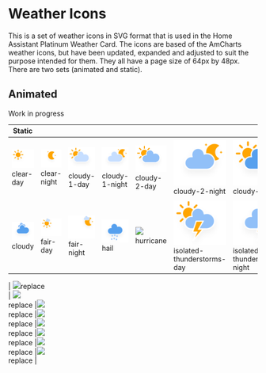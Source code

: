 # Weather Icons

This is a set of weather icons in SVG format that is used in the Home Assistant Platinum Weather Card. The icons are based of the AmCharts weather icons, but have been updated, expanded and adjusted to suit the purpose intended for them. They all have a page size of 64px by 48px. There are two sets (animated and static).

## Animated

Work in progress

| Static | | | | | | | |
| - | - | - | - | - | - | - | - |
| <img src="https://raw.githubusercontent.com/Makin-Things/weather-icons/master/static/clear-day.svg" width="128"><br>clear-day | <img src="https://raw.githubusercontent.com/Makin-Things/weather-icons/master/static/clear-night.svg" width="128"><br>clear-night |<img src="https://raw.githubusercontent.com/Makin-Things/weather-icons/master/static/cloudy-1-day.svg" width="128"><br>cloudy-1-day |<img src="https://raw.githubusercontent.com/Makin-Things/weather-icons/master/static/cloudy-1-night.svg" width="128"><br>cloudy-1-night |<img src="https://raw.githubusercontent.com/Makin-Things/weather-icons/master/static/cloudy-2-day.svg" width="128"><br>cloudy-2-day |<img src="https://raw.githubusercontent.com/Makin-Things/weather-icons/master/static/cloudy-2-night.svg" width="128"><br>cloudy-2-night |<img src="https://raw.githubusercontent.com/Makin-Things/weather-icons/master/static/cloudy-3-day.svg" width="128"><br>cloudy-3-day |<img src="https://raw.githubusercontent.com/Makin-Things/weather-icons/master/static/cloudy-3-night.svg" width="128"><br>cloudy-3-night |
| <img src="https://raw.githubusercontent.com/Makin-Things/weather-icons/master/static/cloudy.svg" width="128">cloudy<br> | <img src="https://raw.githubusercontent.com/Makin-Things/weather-icons/master/static/fair-day.svg" width="128"><br>fair-day |<img src="https://raw.githubusercontent.com/Makin-Things/weather-icons/master/static/fair-night.svg" width="128"><br>fair-night |<img src="https://raw.githubusercontent.com/Makin-Things/weather-icons/master/static/hail.svg" width="128"><br>hail |<img src="https://raw.githubusercontent.com/Makin-Things/weather-icons/master/static/hurricane.svg" width="128"><br>hurricane |<img src="https://raw.githubusercontent.com/Makin-Things/weather-icons/master/static/isolated-thunderstorms-day.svg" width="128"><br>isolated-thunderstorms-day |<img src="https://raw.githubusercontent.com/Makin-Things/weather-icons/master/static/isolated-thunderstorms-night.svg" width="128"><br>isolated-thunderstorms-night |<img src="https://raw.githubusercontent.com/Makin-Things/weather-icons/master/static/isolated-thunderstorms.svg" width="128"><br>isolated-thunderstorms |






| <img src="https://raw.githubusercontent.com/Makin-Things/weather-icons/master/static/replace.svg" width="128">replace<br> | <img src="https://raw.githubusercontent.com/Makin-Things/weather-icons/master/static/replace.svg" width="128"><br>replace |<img src="https://raw.githubusercontent.com/Makin-Things/weather-icons/master/static/replace.svg" width="128"><br>replace |<img src="https://raw.githubusercontent.com/Makin-Things/weather-icons/master/static/replace.svg" width="128"><br>replace |<img src="https://raw.githubusercontent.com/Makin-Things/weather-icons/master/static/replace.svg" width="128"><br>replace |<img src="https://raw.githubusercontent.com/Makin-Things/weather-icons/master/static/replace.svg" width="128"><br>replace |<img src="https://raw.githubusercontent.com/Makin-Things/weather-icons/master/static/replace.svg" width="128"><br>replace |<img src="https://raw.githubusercontent.com/Makin-Things/weather-icons/master/static/replace.svg" width="128"><br>replace |